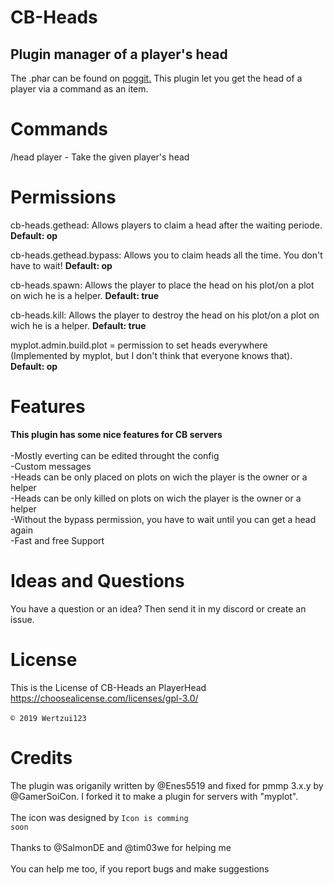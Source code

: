 # CB-Heads
## Plugin manager of a player's head
The .phar can be found on <a href="https://poggit.pmmp.io/ci/Wertzui123/CB-Heads/CB-Heads/">poggit.</a>
This plugin let you get the head of a player via a command as an item.
# Commands
/head player - Take the given player's head
# Permissions
cb-heads.gethead: Allows players to claim a head after the waiting periode. **Default: op**

cb-heads.gethead.bypass: Allows you to claim heads all the time. You don't have to wait! **Default: op**

cb-heads.spawn: Allows the player to place the head on his plot/on a plot on wich he is a helper. **Default: true**

cb-heads.kill: Allows the player to destroy the head on his plot/on a plot on wich he is a helper. **Default: true**

myplot.admin.build.plot = permission to set heads everywhere (Implemented by myplot, but I don't think that everyone knows that). **Default: op**

# Features
  **This plugin has some nice features for CB servers**
<br>
  <br>-Mostly everting can be edited throught the config
  <br>-Custom messages
  <br>-Heads can be only placed on plots on wich the player is the owner or a helper
  <br>-Heads can be only killed on plots on wich the player is the owner or a helper
  <br>-Without the bypass permission, you have to wait until you can get a head again
  <br>-Fast and free Support
  <br>
  
# Ideas and Questions
You have a question or an idea? Then send it in my <a herf="https://discord.gg/eGhZGtF">discord</a> or create an issue.

# License
This is the License of CB-Heads an PlayerHead
<br>https://choosealicense.com/licenses/gpl-3.0/<br>
<br><code>© 2019 Wertzui123</code>

# Credits
The plugin was origanily written by @Enes5519 and fixed for pmmp 3.x.y by @GamerSoiCon. I forked it to make a plugin for servers with "myplot".
<br>
  <br>The icon was designed by <code>Icon is comming soon</code>
 <br>
 <br>Thanks to @SalmonDE and @tim03we for helping me
 <br>
  <br>You can help me too, if you report bugs and make suggestions
